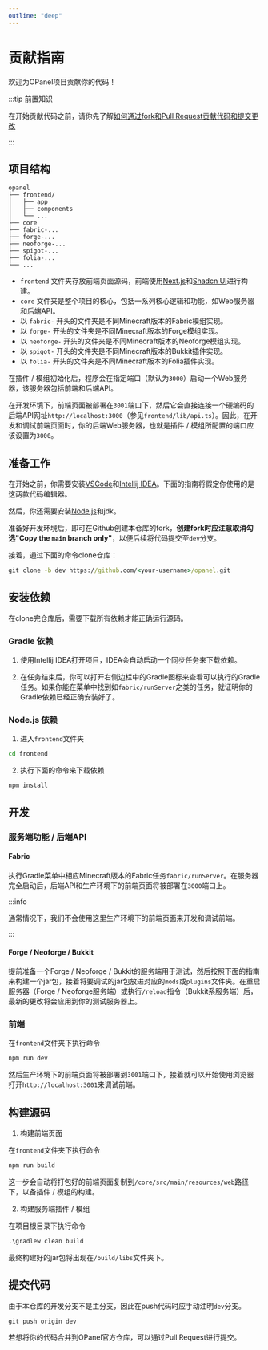 ```yaml
---
outline: "deep"
---
```


# 贡献指南

欢迎为OPanel项目贡献你的代码！

:::tip 前置知识

在开始贡献代码之前，请你先了解[如何通过fork和Pull Request贡献代码和提交更改](https://docs.github.com/en/pull-requests/collaborating-with-pull-requests/proposing-changes-to-your-work-with-pull-requests/creating-a-pull-request-from-a-fork)

:::

## 项目结构

```
opanel
├── frontend/
│   ├── app
│   ├── components
│   └── ...
├── core
├── fabric-...
├── forge-...
├── neoforge-...
├── spigot-...
├── folia-...
└── ...
```

- `frontend` 文件夹存放前端页面源码，前端使用[Next.js](https://nextjs.org)和[Shadcn UI](https://ui.shadcn.com)进行构建。
- `core` 文件夹是整个项目的核心，包括一系列核心逻辑和功能，如Web服务器和后端API。
- 以 `fabric-` 开头的文件夹是不同Minecraft版本的Fabric模组实现。
- 以 `forge-` 开头的文件夹是不同Minecraft版本的Forge模组实现。
- 以 `neoforge-` 开头的文件夹是不同Minecraft版本的Neoforge模组实现。
- 以 `spigot-` 开头的文件夹是不同Minecraft版本的Bukkit插件实现。
- 以 `folia-` 开头的文件夹是不同Minecraft版本的Folia插件实现。

在插件 / 模组初始化后，程序会在指定端口（默认为`3000`）启动一个Web服务器，该服务器包括前端和后端API。

在开发环境下，前端页面被部署在`3001`端口下，然后它会直接连接一个硬编码的后端API网址`http://localhost:3000`（参见`frontend/lib/api.ts`）。因此，在开发和调试前端页面时，你的后端Web服务器，也就是插件 / 模组所配置的端口应该设置为`3000`。

## 准备工作

在开始之前，你需要安装[VSCode](https://code.visualstudio.com)和[Intellij IDEA](https://jetbrains.com/idea)。下面的指南将假定你使用的是这两款代码编辑器。

然后，你还需要安装[Node.js](https://nodejs.org)和jdk。

准备好开发环境后，即可在Github创建本仓库的fork，**创建fork时应注意取消勾选"Copy the `main` branch only"**，以便后续将代码提交至`dev`分支。

接着，通过下面的命令clone仓库：

```cmd
git clone -b dev https://github.com/<your-username>/opanel.git
```

## 安装依赖

在clone完仓库后，需要下载所有依赖才能正确运行源码。

### Gradle 依赖

1. 使用Intellij IDEA打开项目，IDEA会自动启动一个同步任务来下载依赖。

2. 在任务结束后，你可以打开右侧边栏中的Gradle图标来查看可以执行的Gradle任务。如果你能在菜单中找到如`fabric/runServer`之类的任务，就证明你的Gradle依赖已经正确安装好了。

### Node.js 依赖

1. 进入`frontend`文件夹

```cmd
cd frontend
```

2. 执行下面的命令来下载依赖

```
npm install
```

## 开发

### 服务端功能 / 后端API

#### Fabric

执行Gradle菜单中相应Minecraft版本的Fabric任务`fabric/runServer`。在服务器完全启动后，后端API和生产环境下的前端页面将被部署在`3000`端口上。

:::info

通常情况下，我们不会使用这里生产环境下的前端页面来开发和调试前端。

:::

#### Forge / Neoforge / Bukkit

提前准备一个Forge / Neoforge / Bukkit的服务端用于测试，然后按照下面的指南来构建一个jar包，接着将要调试的jar包放进对应的`mods`或`plugins`文件夹。在重启服务器（Forge / Neoforge服务端）或执行`/reload`指令（Bukkit系服务端）后，最新的更改将会应用到你的测试服务器上。

### 前端

在`frontend`文件夹下执行命令

```cmd
npm run dev
```

然后生产环境下的前端页面将被部署到`3001`端口下，接着就可以开始使用浏览器打开`http://localhost:3001`来调试前端。

## 构建源码

1. 构建前端页面

在`frontend`文件夹下执行命令

```cmd
npm run build
```

这一步会自动将打包好的前端页面复制到`/core/src/main/resources/web`路径下，以备插件 / 模组的构建。

2. 构建服务端插件 / 模组

在项目根目录下执行命令

```cmd
.\gradlew clean build
```

最终构建好的jar包将出现在`/build/libs`文件夹下。

## 提交代码

由于本仓库的开发分支不是主分支，因此在push代码时应手动注明`dev`分支。

```cmd
git push origin dev
```

若想将你的代码合并到OPanel官方仓库，可以通过Pull Request进行提交。
